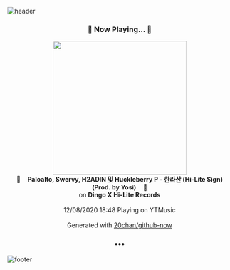 ![header](https://capsule-render.vercel.app/api?type=wave&height=170&section=header&text=Hi.%20I'm%20SHIFT&fontColor=090707&fontAlignX=45&fontAlignY=65&fontSize=100)

<h3 align="center">🎵 Now Playing... 🎵</h3>
<p align="center">
  <a href="https://music.youtube.com/channel/UC7AU8_wW7JntcqiHtmW3eEQ">
    <img width="300" src="https://lh3.googleusercontent.com/Zcb7MtQPylAAJ1mBfAHBs45CF8iuxAy-5ORNl8f7Awf28paDz1iXsAGXkx0ivZmjGBbDPKOTc_Nxt7vl">
  </a>
  <br>
  🎵&nbsp&nbsp&nbsp <b>Paloalto, Swervy, H2ADIN 및 Huckleberry P - 한라산 (Hi-Lite Sign) (Prod. by Yosi)</b> &nbsp&nbsp&nbsp🎵
  <br>
  on <b>Dingo X Hi-Lite Records</b>
  
  <br />
  <br />
  12/08/2020 18:48 Playing on YTMusic
  <br />
  <br />
  Generated with <a href="https://github.com/20chan/github-now">20chan/github-now</a>
</p>

<h3 align="center">•••</h3>

![footer](https://capsule-render.vercel.app/api?type=wave&height=150&section=footer)
